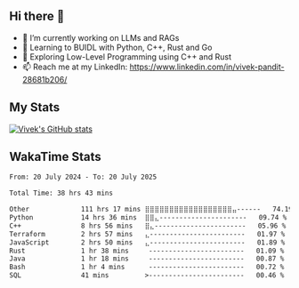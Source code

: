 ## Hi there 👋

- 🔭 I’m currently working on LLMs and RAGs
- 🌱 Learning to BUIDL with Python, C++, Rust and Go 
- 🤔 Exploring Low-Level Programming using C++ and Rust 
- 📫 Reach me at my LinkedIn: https://www.linkedin.com/in/vivek-pandit-28681b206/

## My Stats
[![Vivek's GitHub stats](https://github-readme-stats.vercel.app/api?username=ipanditi&show_icons=true&theme=dark)](https://ipanditi.github.io/)

## WakaTime Stats
<!--START_SECTION:waka-->

```txt
From: 20 July 2024 - To: 20 July 2025

Total Time: 38 hrs 43 mins

Other             111 hrs 17 mins ⣿⣿⣿⣿⣿⣿⣿⣿⣿⣿⣿⣿⣿⣿⣿⣿⣿⣿⣤------   74.19 %
Python            14 hrs 36 mins  ⣿⣿⣄----------------------   09.74 %
C++               8 hrs 56 mins   ⣿⣄-----------------------   05.96 %
Terraform         2 hrs 57 mins   ⣄------------------------   01.97 %
JavaScript        2 hrs 50 mins   ⣄------------------------   01.89 %
Rust              1 hr 38 mins     ------------------------   01.09 %
Java              1 hr 18 mins     ------------------------   00.87 %
Bash              1 hr 4 mins      ------------------------   00.72 %
SQL               41 mins         >------------------------   00.46 %
```

<!--END_SECTION:waka-->


